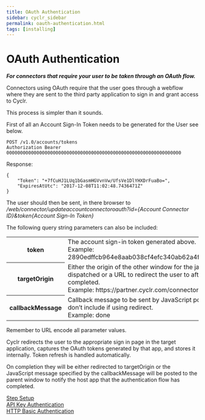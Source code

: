 ```yaml
---
title: OAuth Authentication
sidebar: cyclr_sidebar
permalink: oauth-authentication.html
tags: [installing]
---
```


# OAuth Authentication #

**_For connectors that require your user to be taken through an OAuth flow._**

Connectors using OAuth require that the user goes through a webflow where they are sent to the third party application to sign in and grant access to Cyclr.

This process is simpler than it sounds.

First of all an Account Sign-In Token needs to be generated for the User see below.

    POST /v1.0/accounts/tokens
    Authorization Bearer 0000000000000000000000000000000000000000000000000000000000000000

Response:

    {
        "Token": "+7fCuHJ1LUq1bGasmHGVvnVw/UfsVe1DlYHXDrFuaBo=",
        "ExpiresAtUtc": "2017-12-08T11:02:48.7436471Z"
    }

The user should then be sent, in there browser to _/web/connector/updateaccountconnectoroauth?id={Account Connector ID}&token{Account Sign-In Token}_

The following query string parameters can also be included:

<table>
    <tr>
        <th>token</th>
        <td>The account sign-in token generated above. <br/>Example: 2890edffcb964e8aab038cf4efc340ab62a4f604bd5a41369654086f5bd25519</td>
    </tr>
    <tr>
        <th>targetOrigin</th>
        <td>Either the origin of the other window for the javascript callback event to be dispatched or a URL to redirect the user to after the OAuth authentication is completed.<br/>Example: https://partner.cyclr.com/connectors</td>
    </tr>
    <tr>
        <th>callbackMessage</th>
        <td>Callback message to be sent by JavaScript postMessage to the parent window, don’t include if using redirect.<br/>Example: done</td>
    </tr>
</table>

Remember to URL encode all parameter values.

Cyclr redirects the user to the appropriate sign in page in the target application, captures the OAuth tokens generated by that app, and stores it internally. Token refresh is handled automatically.

On completion they will be either redirected to targetOrigin or the JavaScript message specified by the callbackMessage will be posted to the parent window to notify the host app that the authentication flow has completed.

[Step Setup](./step-set-up)  
[API Key Authentication](./api-key-authentication)  
[HTTP Basic Authentication](./basic-authentication)